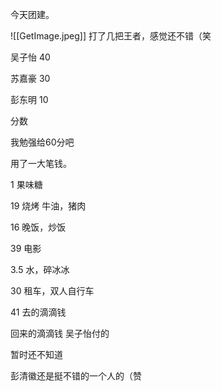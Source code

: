 今天团建。

![[GetImage.jpeg]]
打了几把王者，感觉还不错（笑 

吴子怡 40 

苏嘉豪 30 

彭东明 10 

分数 

我勉强给60分吧 

用了一大笔钱。 

1 果味糖 

19 烧烤 牛油，猪肉 

16 晚饭，炒饭 

39 电影 

3.5 水，碎冰冰 

30 租车，双人自行车 

41 去的滴滴钱 

回来的滴滴钱 吴子怡付的 

暂时还不知道 

彭清徽还是挺不错的一个人的（赞